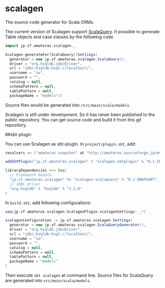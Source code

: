 scalagen
========

The source code generator for Scala ORMs.

The current version of Scalagen support [ScalaQuery](http://scalaquery.org/).
It possible to generate Table objects and case classes by the following code.

```scala
import jp.sf.amateras.scalagen._

Scalagen.generateFor[ScalaQuery](Settings(
  generator = new jp.sf.amateras.scalagen.ScalaQuery(),
  driver = "org.hsqldb.jdbcDriver",
  url = "jdbc:hsqldb:hsql://localhost/",
  username = "sa",
  password = "",
  catalog = null,
  schemaPattern = null,
  tablePattern = null,
  packageName = "models"))
```

Source files would be generated into ```/src/main/scala/models```.

Scalagen is still under development. So it has never been published to the public repository.
You can get source code and build it from this git repository.

##sbt-plugin

You can use Scalagen as sbt-plugin. In ```project/plugin.sbt```, add:

```scala
resolvers += ("amateras snapshot" at "http://amateras.sourceforge.jp/mvn-snapshot/")

addSbtPlugin("jp.sf.amateras.scalagen" % "scalagen-sbtplugin" % "0.1-SNAPSHOT")

libraryDependencies ++= Seq(
  // Framework module
  "jp.sf.amateras.scalagen" %% "scalagen-scalaquery" % "0.1-SNAPSHOT",
  // JDBC driver
  "org.hsqldb" % "hsqldb" % "2.2.8"
)
```

In ```build.sbt```, add following configurations:

```scala
seq(jp.sf.amateras.scalagen.ScalagenPlugin.scalagenSettings: _*)

scalagenConfiguration := jp.sf.amateras.scalagen.Settings(
  generator = new jp.sf.amateras.scalagen.ScalaQueryGenerator(),
  driver = "org.hsqldb.jdbcDriver",
  url = "jdbc:hsqldb:hsql://localhost/",
  username = "sa",
  password = "",
  catalog = null,
  schemaPattern = null,
  tablePattern = null,
  packageName = "models"
)
```

Then execute ```sbt scalagen``` at command line. Source files for ScalaQuery are generated into ```src/main/scala/models```.